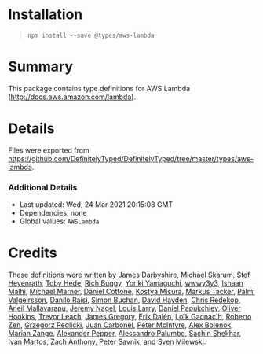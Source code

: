 # Installation
> `npm install --save @types/aws-lambda`

# Summary
This package contains type definitions for AWS Lambda (http://docs.aws.amazon.com/lambda).

# Details
Files were exported from https://github.com/DefinitelyTyped/DefinitelyTyped/tree/master/types/aws-lambda.

### Additional Details
 * Last updated: Wed, 24 Mar 2021 20:15:08 GMT
 * Dependencies: none
 * Global values: `AWSLambda`

# Credits
These definitions were written by [James Darbyshire](https://github.com/darbio), [Michael Skarum](https://github.com/skarum), [Stef Heyenrath](https://github.com/StefH), [Toby Hede](https://github.com/tobyhede), [Rich Buggy](https://github.com/buggy), [Yoriki Yamaguchi](https://github.com/y13i), [wwwy3y3](https://github.com/wwwy3y3), [Ishaan Malhi](https://github.com/OrthoDex), [Michael Marner](https://github.com/MichaelMarner), [Daniel Cottone](https://github.com/daniel-cottone), [Kostya Misura](https://github.com/kostya-misura), [Markus Tacker](https://github.com/coderbyheart), [Palmi Valgeirsson](https://github.com/palmithor), [Danilo Raisi](https://github.com/daniloraisi), [Simon Buchan](https://github.com/simonbuchan), [David Hayden](https://github.com/Haydabase), [Chris Redekop](https://github.com/repl-chris), [Aneil Mallavarapu](https://github.com/aneilbaboo), [Jeremy Nagel](https://github.com/jeznag), [Louis Larry](https://github.com/louislarry), [Daniel Papukchiev](https://github.com/dpapukchiev), [Oliver Hookins](https://github.com/ohookins), [Trevor Leach](https://github.com/trevor-leach), [James Gregory](https://github.com/jagregory), [Erik Dalén](https://github.com/dalen), [Loïk Gaonac'h](https://github.com/loikg), [Roberto Zen](https://github.com/skyzenr), [Grzegorz Redlicki](https://github.com/redlickigrzegorz), [Juan Carbonel](https://github.com/juancarbonel), [Peter McIntyre](https://github.com/pwmcintyre), [Alex Bolenok](https://github.com/alex-bolenok-centralreach), [Marian Zange](https://github.com/marianzange), [Alexander Pepper](https://github.com/apepper), [Alessandro Palumbo](https://github.com/apalumbo), [Sachin Shekhar](https://github.com/SachinShekhar), [Ivan Martos](https://github.com/ivanmartos), [Zach Anthony](https://github.com/zach-anthony), [Peter Savnik](https://github.com/savnik), and [Sven Milewski](https://github.com/svenmilewski).
